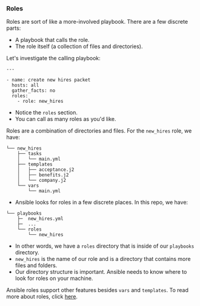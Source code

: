 ### Roles

Roles are sort of like a more-involved playbook. There are a few discrete parts:
* A playbook that calls the role.
* The role itself (a collection of files and directories).

Let's investigate the calling playbook:
```
---

- name: create new hires packet
  hosts: all
  gather_facts: no 
  roles:
    - role: new_hires
```
* Notice the `roles` section.
* You can call as many roles as you'd like.

Roles are a combination of directories and files. For the `new_hires` role, we have:
```
└── new_hires
    ├── tasks
    │   └── main.yml
    ├── templates
    │   ├── acceptance.j2
    │   ├── benefits.j2
    │   └── company.j2
    └── vars
        └── main.yml
```
* Ansible looks for roles in a few discrete places. In this repo, we have:
```
└── playbooks
    ├─  new_hires.yml
    ├─  ...
    └── roles
        └── new_hires
```
* In other words, we have a `roles` directory that is inside of our `playbooks` directory.
* `new_hires` is the name of our role and is a directory that contains more files and folders.
* Our directory structure is important. Ansible needs to know where to look for roles on your machine.

Ansible roles support other features besides `vars` and `templates`. To read more about roles, click [here](http://docs.ansible.com/ansible/playbooks_roles.html#roles).
